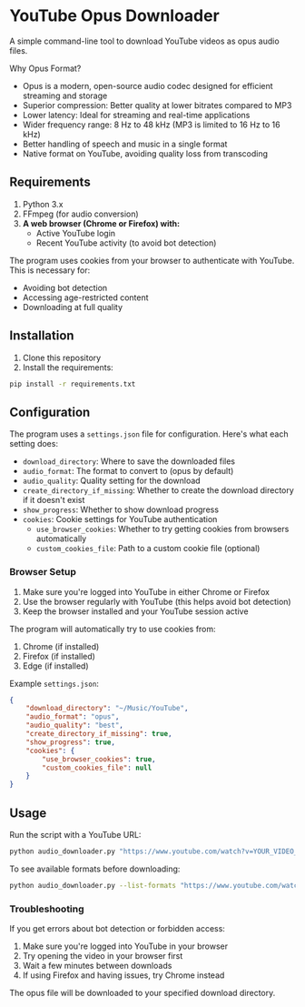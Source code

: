 # YouTube Opus Downloader

A simple command-line tool to download YouTube videos as opus audio files.

Why Opus Format?
- Opus is a modern, open-source audio codec designed for efficient streaming and storage
- Superior compression: Better quality at lower bitrates compared to MP3
- Lower latency: Ideal for streaming and real-time applications
- Wider frequency range: 8 Hz to 48 kHz (MP3 is limited to 16 Hz to 16 kHz)
- Better handling of speech and music in a single format
- Native format on YouTube, avoiding quality loss from transcoding


## Requirements

1. Python 3.x
2. FFmpeg (for audio conversion)
3. **A web browser (Chrome or Firefox) with:**
   - Active YouTube login
   - Recent YouTube activity (to avoid bot detection)
   
The program uses cookies from your browser to authenticate with YouTube. This is necessary for:
- Avoiding bot detection
- Accessing age-restricted content
- Downloading at full quality

## Installation

1. Clone this repository
2. Install the requirements:
```bash
pip install -r requirements.txt
```

## Configuration

The program uses a `settings.json` file for configuration. Here's what each setting does:

- `download_directory`: Where to save the downloaded files
- `audio_format`: The format to convert to (opus by default)
- `audio_quality`: Quality setting for the download
- `create_directory_if_missing`: Whether to create the download directory if it doesn't exist
- `show_progress`: Whether to show download progress
- `cookies`: Cookie settings for YouTube authentication
  - `use_browser_cookies`: Whether to try getting cookies from browsers automatically
  - `custom_cookies_file`: Path to a custom cookie file (optional)

### Browser Setup

1. Make sure you're logged into YouTube in either Chrome or Firefox
2. Use the browser regularly with YouTube (this helps avoid bot detection)
3. Keep the browser installed and your YouTube session active

The program will automatically try to use cookies from:
1. Chrome (if installed)
2. Firefox (if installed)
3. Edge (if installed)

Example `settings.json`:
```json
{
    "download_directory": "~/Music/YouTube",
    "audio_format": "opus",
    "audio_quality": "best",
    "create_directory_if_missing": true,
    "show_progress": true,
    "cookies": {
        "use_browser_cookies": true,
        "custom_cookies_file": null
    }
}
```

## Usage

Run the script with a YouTube URL:
```bash
python audio_downloader.py "https://www.youtube.com/watch?v=YOUR_VIDEO_ID"
```

To see available formats before downloading:
```bash
python audio_downloader.py --list-formats "https://www.youtube.com/watch?v=YOUR_VIDEO_ID"
```

### Troubleshooting

If you get errors about bot detection or forbidden access:
1. Make sure you're logged into YouTube in your browser
2. Try opening the video in your browser first
3. Wait a few minutes between downloads
4. If using Firefox and having issues, try Chrome instead

The opus file will be downloaded to your specified download directory. 